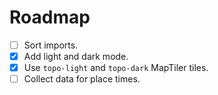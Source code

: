 # Roadmap

- [ ] Sort imports.
- [x] Add light and dark mode.
- [x] Use `topo-light` and `topo-dark` MapTiler tiles.
- [ ] Collect data for place times.
